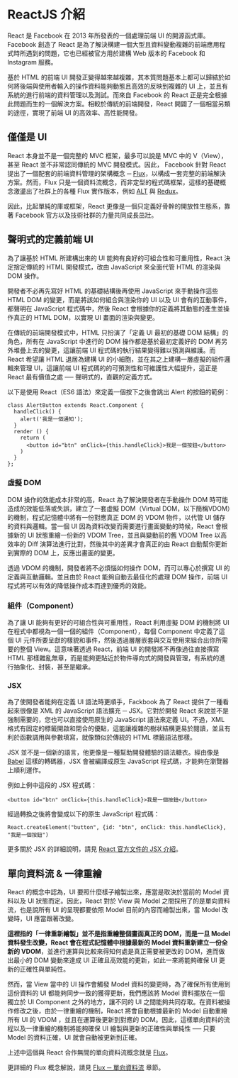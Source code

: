 # ReactJS 介紹
React 是 Facebook 在 2013 年所發表的一個處理前端 UI 的開源函式庫。Facebook 創造了 React 是為了解決構建一個大型且資料變動複雜的前端應用程式時所遇到的問題，它也已經被官方用於建構 Web 版本的 Facebook 和 Instagram 服務。

基於 HTML 的前端 UI 開發正變得越來越複雜，其本質問題基本上都可以歸結於如何將後端與使用者輸入的操作資料能夠動態且高效的反映到複雜的 UI 上，並且有系統的進行前端的資料管理以及測試。而來自 Facebook 的 React 正是完全根據此問題而生的一個解決方案。相較於傳統的前端開發，React 開闢了一個相當另類的途徑，實現了前端 UI 的高效率、高性能開發。

## 僅僅是 UI
React 本身並不是一個完整的 MVC 框架，最多可以說是 MVC 中的 V（View），甚至 React 並不非常認同傳統的 MVC 開發模式。因此， Facebook 針對 React 提出了一個配套的前端資料管理的架構概念 ─ [Flux](https://facebook.github.io/flux/)，以構成一套完整的前端解決方案。然而，Flux 只是一個資料流概念，而非定型的程式碼框架，這樣的基礎概念激盪出了社群上的各種 Flux 實作版本，例如 [ALT](http://alt.js.org/) 與 [Redux](https://github.com/rackt/redux｛)。

因此，比起單純的庫或框架，React 更像是一個只定義好骨幹的開放性生態系，靠著 Facebook 官方以及技術社群的力量共同成長茁壯。

## 聲明式的定義前端 UI
為了讓基於 HTML 所建構出來的 UI 能夠有良好的可組合性和可重用性，React 決定捨定傳統的 HTML 開發模式，改由 JavaScript 來全面代管 HTML 的渲染與 DOM 操作。

開發者不必再先寫好 HTML 的基礎結構後再使用 JavaScript 來手動操作這些 HTML DOM 的變更，而是將該如何組合與渲染你的 UI 以及 UI 會有的互動事件，都聲明在 JavaScript 程式碼中，然後 React 會根據你的定義將其動態的產生並操作真正的 HTML DOM，以實現 UI 畫面的渲染與變更。

在傳統的前端開發模式中，HTML 只扮演了「定義 UI 最初的基礎 DOM 結構」的角色，所有在 JavaScript 中進行的 DOM 操作都是基於最初定義好的 DOM 再另外堆疊上去的變更，這讓前端 UI 程式碼的執行結果變得難以預測與維護。而 React 希望讓 HTML 退居為建構 UI 的小細胞，並在其之上建構一層虛擬的組件邏輯來管理 UI，這讓前端 UI 程式碼的的可預測性和可維護性大幅提升，這正是 React 最有價值之處 ── 聲明式的，直觀的定義方式。

以下是使用 React（ES6 語法）來定義一個按下之後會跳出 Alert 的按鈕的範例：
```
class AlertButton extends React.Component {
  handleClick() {
    alert('我是一個通知');
  }
  render () {
    return (
      <button id="btn" onClick={this.handleClick}>我是一個按鈕</button>
    )
  }
};
```

### 虛擬 DOM
DOM 操作的效能成本非常的高，React 為了解決開發者在手動操作 DOM 時可能造成的效能低落或失誤，建立了一套虛擬 DOM（Virtual DOM，以下簡稱VDOM）的機制，程式記憶體中將有一份對應真正 DOM 的 VDOM 物件，以代管 UI 儲存的資料與邏輯。當一個 UI 因為資料改變而需要進行畫面變動的時候，React 會根據新的 UI 狀態重繪一份新的 VDOM Tree，並且與變動前的舊 VDOM Tree 以高效率的 Diff 演算法進行比對，然後其中的差異才會真正的由 React 自動幫你更新到實際的 DOM 上，反應出畫面的變更。

透過 VDOM 的機制，開發者將不必煩惱如何操作 DOM，而可以專心於撰寫 UI 的定義與互動邏輯。並且由於 React 能夠自動去最佳化的處理 DOM 操作，前端 UI 程式將可以有效的降低操作成本而達到優秀的效能。

### 組件（Component）
為了讓 UI 能夠有更好的可組合性與可重用性，React 利用虛擬 DOM 的機制將 UI 在程式中都視為一個一個的組件（Component），每個 Component 中定義了這個 UI 元件所要呈獻的樣貌和事件，然後透過層層嵌套與交互使用來組合出你所需要的整個 View。這意味著透過 React，前端 UI 的開發將不再像過往直接撰寫 HTML 那樣雜亂無章，而是能夠更貼近於物件導向式的開發與管理，有系統的進行抽象化、封裝，甚至是繼承。

### JSX
為了使開發者能夠在定義 UI 語法時更順手，Fackbook 為了 React 提供了一種看起來很像是 XML 的 JavaScript 語法擴充 ─ JSX。它對於開發 React 來說並不是強制需要的，您也可以直接使用原生的 JavaScript 語法來定義 UI。不過，XML 格式有固定的標籤開啟和閉合的優點，這能讓複雜的樹狀結構更易於閱讀，並且有利於函數調用與參數填寫，就像類似於傳統的 HTML 標籤語法那樣。

JSX 並不是一個新的語言，他更像是一種幫助開發體驗的語法糖衣。經由像是 [Babel](https://babeljs.io/) 這樣的轉碼器，JSX 會被編譯成原生 JavaScript 程式碼，才能夠在瀏覽器上順利運作。

例如上例中這段的 JSX 程式碼：
```
<button id="btn" onClick={this.handleClick}>我是一個按鈕</button>
```
經過轉換之後將會變成以下的原生 JavaScript 程式碼：
```
React.createElement("button", {id: "btn", onClick: this.handleClick}, "我是一個按鈕")
```
更多關於 JSX 的詳細說明，請見 [React 官方文件的 JSX 介紹](http://facebook.github.io/react/docs/jsx-in-depth.html)。

## 單向資料流 & 一律重繪
React 的概念中認為，UI 要照什麼樣子繪製出來，應當是取決於當前的 Model 資料以及 UI 狀態而定。因此，React 對於 View 與 Model 之間採用了的是單向資料流，也是說所有 UI 的呈現都要依照 Model 目前的內容而繪製出來，當 Model 改變時，UI 應當跟著改變。

**這裡指的「一律重新繪製」並不是指重繪整個畫面真正的 DOM，而是一旦 Model 資料發生改變，React 會在程式記憶體中根據最新的 Model 資料重新建立一份全新的 VDOM**，並進行運算與比較來得知何處是真正需要被更改的 DOM，進而做出最小的 DOM 變動來達成 UI 正確且高效能的更新，如此一來將能夠確保 UI 更新的正確性與單純性。

然而，當 View 當中的 UI 操作會觸發 Model 資料的變更時，為了確保所有使用到這份資料的 UI 都能夠同步一致的獲得更新，我們應該將 Model 資料擺放在一個獨立於 UI Component 之外的地方，讓不同的 UI 之間能夠共同存取。在資料被操作修改之後，由於一律重繪的機制，React 將會自動根據最新的 Model 自動重繪所有 UI 的 VDOM ，並且在運算後更新到對應的 DOM。因此，這樣單向資料的流程以及一律重繪的機制將能夠確保 UI 繪製與更新的正確性與單純性 ── 只要 Model 的資料正確，UI 就會自動被更新到正確。

上述中這個與 React 合作無間的單向資料流概念就是 [Flux](https://facebook.github.io/flux/)。

更詳細的 Flux 概念解說，請見 [Flux ─ 單向資料流](../Flux/Data-flow.html) 章節。
